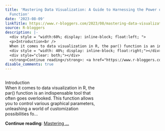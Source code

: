 ```yaml
---
title: 'Mastering Data Visualization: A Guide to Harnessing the Power of R’s par()
  Function'
date: '2023-08-09'
linkTitle: https://www.r-bloggers.com/2023/08/mastering-data-visualization-a-guide-to-harnessing-the-power-of-rs-par-function/
source: R-bloggers
description: |-
  <div style = "width:60%; display: inline-block; float:left; ">
  <p>Introduction<br />
  When it comes to data visualization in R, the par() function is an indispensable tool that often goes overlooked. This function allows you to control various graphical parameters, unleashing a world of customization possibilities fo...</p></div>
  <div style = "width: 40%; display: inline-block; float:right;"></div>
  <div style="clear: both;"></div>
  <strong>Continue reading</strong>: <a href="https://www.r-bloggers.com/2023/08/mastering-data-visualization-a-guide-to-harnessing-the-power-of-rs-par-function/">Mastering ...
disable_comments: true
---
```

<div style = "width:60%; display: inline-block; float:left; ">
<p>Introduction<br />
When it comes to data visualization in R, the par() function is an indispensable tool that often goes overlooked. This function allows you to control various graphical parameters, unleashing a world of customization possibilities fo...</p></div>
<div style = "width: 40%; display: inline-block; float:right;"></div>
<div style="clear: both;"></div>
<strong>Continue reading</strong>: <a href="https://www.r-bloggers.com/2023/08/mastering-data-visualization-a-guide-to-harnessing-the-power-of-rs-par-function/">Mastering ...